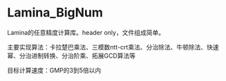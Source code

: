 # Lamina_BigNum
Lamina的任意精度计算库。header only，文件组成简单。

主要实现算法：卡拉楚巴乘法、三模数ntt-crt乘法、分治除法、牛顿除法、快速幂、分治进制转换、分治阶乘、拓展GCD算法等

目标计算速度：GMP的3到5倍以内

